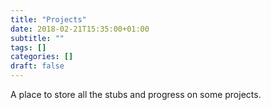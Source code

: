 ```yaml
---
title: "Projects"
date: 2018-02-21T15:35:00+01:00
subtitle: ""
tags: []
categories: []
draft: false
---
```


A place to store all the stubs and progress on some projects.
